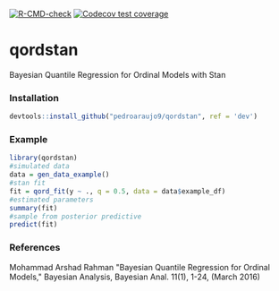 <!-- badges: start -->
[![R-CMD-check](https://github.com/pedroaraujo9/qordstan/workflows/R-CMD-check/badge.svg)](https://github.com/pedroaraujo9/qordstan/actions)
[![Codecov test coverage](https://codecov.io/gh/pedroaraujo9/qordstan/branch/dev/graph/badge.svg)](https://codecov.io/gh/pedroaraujo9/qordstan?branch=dev)
<!-- badges: end -->
# qordstan
Bayesian Quantile Regression for Ordinal Models with Stan


### Installation 
```r
devtools::install_github("pedroaraujo9/qordstan", ref = 'dev')
```
### Example
```r
library(qordstan)
#simulated data
data = gen_data_example()
#stan fit
fit = qord_fit(y ~ ., q = 0.5, data = data$example_df)
#estimated parameters
summary(fit)
#sample from posterior predictive
predict(fit)
```

### References

Mohammad Arshad Rahman "Bayesian Quantile Regression for Ordinal Models," Bayesian Analysis, Bayesian Anal. 11(1), 1-24, (March 2016)  


